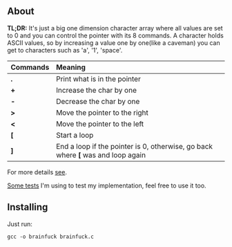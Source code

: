 ## About

**TL;DR:** It's just a big one dimension character array where all values are set to 0 and you can control the pointer with its 8 commands. A character holds ASCII values, so by increasing a value one by one(like a caveman) you can get to characters such as 'a', '1', 'space'. 

| Commands | Meaning 
|----------|:---------
| **.** | Print what is in the pointer
| **+** | Increase the char by one  
| **-** | Decrease the char by one 
| **>** | Move the pointer to the right
| **<** | Move the pointer to the left 
| **[** | Start a loop
| **]** | End a loop if the pointer is 0, otherwise, go back where **[** was and loop again

For more details [see](https://en.wikipedia.org/wiki/Brainfuck). 

[Some tests](http://www.brainfuck.org/tests.b) I'm using to test my implementation, feel free to use it too.

## Installing

Just run:
```
gcc -o brainfuck brainfuck.c
```